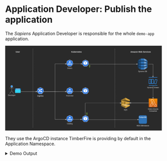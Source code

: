 # Application Developer: Publish the application

The *Sapiens* Application Developer is responsible for the whole `demo-app` application.

![image](../../imgs/demo-app-architecture.png)


They use the ArgoCD instance TimberFire is providing by default in the Application Namespace.

<details><summary>Demo Output</summary><p>

![image](../../imgs/argocd-demo-app.png)

</p></details>
